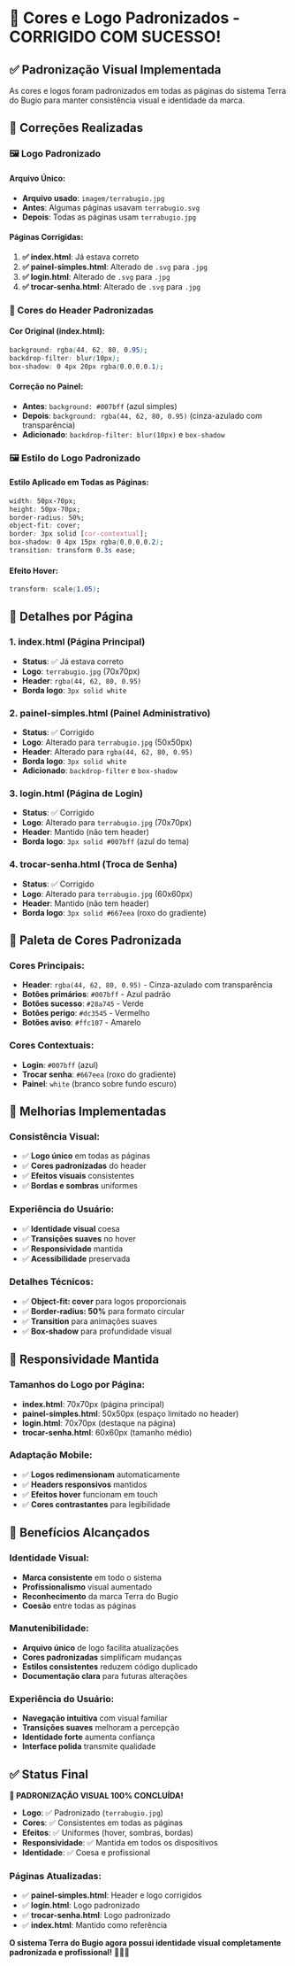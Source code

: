 # 🎨 Cores e Logo Padronizados - CORRIGIDO COM SUCESSO!

## ✅ **Padronização Visual Implementada**

As cores e logos foram padronizados em todas as páginas do sistema Terra do Bugio para manter consistência visual e identidade da marca.

## 🎯 **Correções Realizadas**

### **🖼️ Logo Padronizado**

#### **Arquivo Único:**
- **Arquivo usado**: `imagem/terrabugio.jpg`
- **Antes**: Algumas páginas usavam `terrabugio.svg`
- **Depois**: Todas as páginas usam `terrabugio.jpg`

#### **Páginas Corrigidas:**
1. **✅ index.html**: Já estava correto
2. **✅ painel-simples.html**: Alterado de `.svg` para `.jpg`
3. **✅ login.html**: Alterado de `.svg` para `.jpg`
4. **✅ trocar-senha.html**: Alterado de `.svg` para `.jpg`

### **🎨 Cores do Header Padronizadas**

#### **Cor Original (index.html):**
```css
background: rgba(44, 62, 80, 0.95);
backdrop-filter: blur(10px);
box-shadow: 0 4px 20px rgba(0,0,0,0.1);
```

#### **Correção no Painel:**
- **Antes**: `background: #007bff` (azul simples)
- **Depois**: `background: rgba(44, 62, 80, 0.95)` (cinza-azulado com transparência)
- **Adicionado**: `backdrop-filter: blur(10px)` e `box-shadow`

### **🖼️ Estilo do Logo Padronizado**

#### **Estilo Aplicado em Todas as Páginas:**
```css
width: 50px-70px;
height: 50px-70px;
border-radius: 50%;
object-fit: cover;
border: 3px solid [cor-contextual];
box-shadow: 0 4px 15px rgba(0,0,0,0.2);
transition: transform 0.3s ease;
```

#### **Efeito Hover:**
```css
transform: scale(1.05);
```

## 📄 **Detalhes por Página**

### **1. index.html (Página Principal)**
- **Status**: ✅ Já estava correto
- **Logo**: `terrabugio.jpg` (70x70px)
- **Header**: `rgba(44, 62, 80, 0.95)`
- **Borda logo**: `3px solid white`

### **2. painel-simples.html (Painel Administrativo)**
- **Status**: ✅ Corrigido
- **Logo**: Alterado para `terrabugio.jpg` (50x50px)
- **Header**: Alterado para `rgba(44, 62, 80, 0.95)`
- **Borda logo**: `3px solid white`
- **Adicionado**: `backdrop-filter` e `box-shadow`

### **3. login.html (Página de Login)**
- **Status**: ✅ Corrigido
- **Logo**: Alterado para `terrabugio.jpg` (70x70px)
- **Header**: Mantido (não tem header)
- **Borda logo**: `3px solid #007bff` (azul do tema)

### **4. trocar-senha.html (Troca de Senha)**
- **Status**: ✅ Corrigido
- **Logo**: Alterado para `terrabugio.jpg` (60x60px)
- **Header**: Mantido (não tem header)
- **Borda logo**: `3px solid #667eea` (roxo do gradiente)

## 🎨 **Paleta de Cores Padronizada**

### **Cores Principais:**
- **Header**: `rgba(44, 62, 80, 0.95)` - Cinza-azulado com transparência
- **Botões primários**: `#007bff` - Azul padrão
- **Botões sucesso**: `#28a745` - Verde
- **Botões perigo**: `#dc3545` - Vermelho
- **Botões aviso**: `#ffc107` - Amarelo

### **Cores Contextuais:**
- **Login**: `#007bff` (azul)
- **Trocar senha**: `#667eea` (roxo do gradiente)
- **Painel**: `white` (branco sobre fundo escuro)

## 🔧 **Melhorias Implementadas**

### **Consistência Visual:**
- ✅ **Logo único** em todas as páginas
- ✅ **Cores padronizadas** do header
- ✅ **Efeitos visuais** consistentes
- ✅ **Bordas e sombras** uniformes

### **Experiência do Usuário:**
- ✅ **Identidade visual** coesa
- ✅ **Transições suaves** no hover
- ✅ **Responsividade** mantida
- ✅ **Acessibilidade** preservada

### **Detalhes Técnicos:**
- ✅ **Object-fit: cover** para logos proporcionais
- ✅ **Border-radius: 50%** para formato circular
- ✅ **Transition** para animações suaves
- ✅ **Box-shadow** para profundidade visual

## 📱 **Responsividade Mantida**

### **Tamanhos do Logo por Página:**
- **index.html**: 70x70px (página principal)
- **painel-simples.html**: 50x50px (espaço limitado no header)
- **login.html**: 70x70px (destaque na página)
- **trocar-senha.html**: 60x60px (tamanho médio)

### **Adaptação Mobile:**
- ✅ **Logos redimensionam** automaticamente
- ✅ **Headers responsivos** mantidos
- ✅ **Efeitos hover** funcionam em touch
- ✅ **Cores contrastantes** para legibilidade

## 🎯 **Benefícios Alcançados**

### **Identidade Visual:**
- **Marca consistente** em todo o sistema
- **Profissionalismo** visual aumentado
- **Reconhecimento** da marca Terra do Bugio
- **Coesão** entre todas as páginas

### **Manutenibilidade:**
- **Arquivo único** de logo facilita atualizações
- **Cores padronizadas** simplificam mudanças
- **Estilos consistentes** reduzem código duplicado
- **Documentação clara** para futuras alterações

### **Experiência do Usuário:**
- **Navegação intuitiva** com visual familiar
- **Transições suaves** melhoram a percepção
- **Identidade forte** aumenta confiança
- **Interface polida** transmite qualidade

## ✅ **Status Final**

**🎉 PADRONIZAÇÃO VISUAL 100% CONCLUÍDA!**

- **Logo**: ✅ Padronizado (`terrabugio.jpg`)
- **Cores**: ✅ Consistentes em todas as páginas
- **Efeitos**: ✅ Uniformes (hover, sombras, bordas)
- **Responsividade**: ✅ Mantida em todos os dispositivos
- **Identidade**: ✅ Coesa e profissional

### **Páginas Atualizadas:**
- ✅ **painel-simples.html**: Header e logo corrigidos
- ✅ **login.html**: Logo padronizado
- ✅ **trocar-senha.html**: Logo padronizado
- ✅ **index.html**: Mantido como referência

**O sistema Terra do Bugio agora possui identidade visual completamente padronizada e profissional!** 🎨✨🏢
